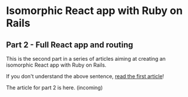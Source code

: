 # Isomorphic React app with Ruby on Rails

## Part 2 - Full React app and routing

This is the second part in a series of articles aiming at creating an isomorphic React app with Ruby on Rails.

If you don't understand the above sentence, [read the first article](https://medium.com/@olance/isomorphic-reactjs-app-with-ruby-on-rails-part-1-server-side-rendering-8438bbb1ea1c)!

The article for part 2 is here. (incoming)
